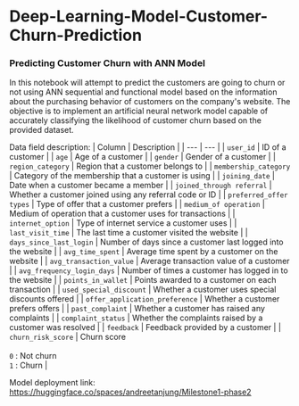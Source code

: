 # Deep-Learning-Model-Customer-Churn-Prediction
### Predicting Customer Churn with ANN Model
In this notebook will attempt to predict the customers are going to churn or not using ANN sequential and functional model based on the information about the purchasing behavior of customers on the company's website. The objective is to implement an artificial neural network model capable of accurately classifying the likelihood of customer churn based on the provided dataset.

Data field description:
| Column | Description |
| --- | --- |
| `user_id` | ID of a customer |
| `age` | Age of a customer |
| `gender` | Gender of a customer |
| `region_category` | Region that a customer belongs to |
| `membership_category` | Category of the membership that a customer is using |
| `joining_date` | Date when a customer became a member |
| `joined_through referral` | Whether a customer joined using any referral code or ID |
| `preferred_offer types` | Type of offer that a customer prefers |
| `medium_of operation` | Medium of operation that a customer uses for transactions |
| `internet_option` | Type of internet service a customer uses |
| `last_visit_time` | The last time a customer visited the website |
| `days_since_last_login` | Number of days since a customer last logged into the website |
| `avg_time_spent` | Average time spent by a customer on the website |
| `avg_transaction_value` | Average transaction value of a customer |
| `avg_frequency_login_days` | Number of times a customer has logged in to the website |
| `points_in_wallet` | Points awarded to a customer on each transaction |
| `used_special_discount` | Whether a customer uses special discounts offered |
| `offer_application_preference` | Whether a customer prefers offers |
| `past_complaint` | Whether a customer has raised any complaints |
| `complaint_status` | Whether the complaints raised by a customer was resolved |
| `feedback` | Feedback provided by a customer |
| `churn_risk_score` | Churn score <br><br> `0` : Not churn <br> `1` : Churn |

Model deployment link: https://huggingface.co/spaces/andreetanjung/Milestone1-phase2
